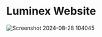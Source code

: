 # Luminex Website 

![Screenshot 2024-08-28 104045](https://github.com/user-attachments/assets/8bca13e6-7ca8-4a51-b528-2e19822b4364)
